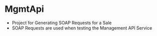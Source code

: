 # MgmtApi
- Project for Generating SOAP Requests for a Sale
- SOAP Requests are used when testing the Management API Service
